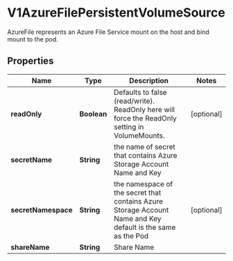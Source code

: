 

# V1AzureFilePersistentVolumeSource

AzureFile represents an Azure File Service mount on the host and bind mount to the pod.

## Properties

| Name | Type | Description | Notes |
|------------ | ------------- | ------------- | -------------|
|**readOnly** | **Boolean** | Defaults to false (read/write). ReadOnly here will force the ReadOnly setting in VolumeMounts. |  [optional] |
|**secretName** | **String** | the name of secret that contains Azure Storage Account Name and Key |  |
|**secretNamespace** | **String** | the namespace of the secret that contains Azure Storage Account Name and Key default is the same as the Pod |  [optional] |
|**shareName** | **String** | Share Name |  |




